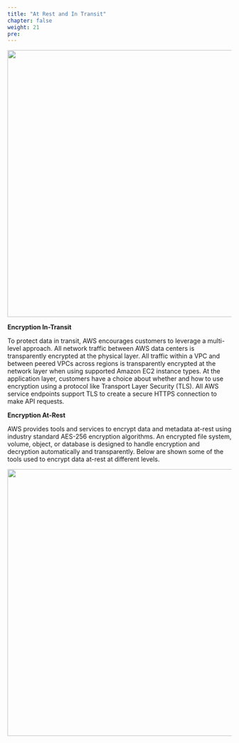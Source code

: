 ```yaml
---
title: "At Rest and In Transit"
chapter: false
weight: 21
pre: 
---
```


<img src='/images/rest_transit.png' width='600px'>

<b>Encryption In-Transit</b>

<p> To protect data in transit, AWS encourages customers to leverage a multi-level approach. All network traffic between AWS data centers is transparently encrypted at the physical layer. All traffic within a VPC and between peered VPCs across regions is transparently encrypted at the network layer when using supported Amazon EC2 instance types. At the application layer, customers have a choice about whether and how to use encryption using a protocol like Transport Layer Security (TLS). All AWS service endpoints support TLS to create a secure HTTPS connection to make API requests. </p>

<b>Encryption At-Rest</b>

<p> AWS provides tools and services to encrypt data and metadata at-rest using industry standard AES-256 encryption algorithms. An encrypted file system, volume, object, or database is designed to handle encryption and decryption automatically and transparently. Below are shown some of the tools used to encrypt data at-rest at different levels. </p>

<img src='/images/encryption_atrest.png' width='600px'>